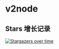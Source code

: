 # v2node


## Stars 增长记录

[![Stargazers over time](https://starchart.cc/wyx2685/v2node.svg)](https://starchart.cc/wyx2685/v2node)
